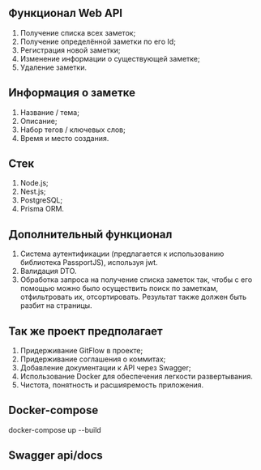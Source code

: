 ## Функционал Web API

1. Получение списка всех заметок;
2. Получение определённой заметки по его Id;
3. Регистрация новой заметки;
4. Изменение информации о существующей заметке;
5. Удаление заметки.

## Информация о заметке

1. Название / тема;
2. Описание;
3. Набор тегов / ключевых слов;
4. Время и место создания.

## Стек

1. Node.js;
2. Nest.js;
3. PostgreSQL;
4. Prisma ORM.

## Дополнительный функционал

1. Система аутентификации (предлагается к использованию библиотека PassportJS), используя jwt.
2. Валидация DTO.
3. Обработка запроса на получение списка заметок так, чтобы с его помощью можно было осуществить поиск по заметкам, отфильтровать их, отсортировать. Результат также должен быть разбит на страницы.

## Так же проект предполагает

1. Придерживание GitFlow в проекте;
2. Придерживание cоглашения о коммитах;
3. Добавление документации к API через Swagger;
4. Использование Docker для обеспечения легкости развертывания.
5. Чистота, понятность и расшияремость приложения.

## Docker-compose
docker-compose up --build

## Swagger api/docs
 

